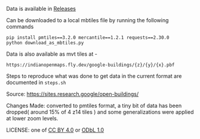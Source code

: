 
Data is available in [Releases](https://github.com/ramSeraph/google_buildings_india/releases/tag/GOBI-latest)

Can be downloaded to a local mbtiles file by running the following commands

```
pip install pmtiles==3.2.0 mercantile==1.2.1 requests==2.30.0
python download_as_mbtiles.py
```
Data is also available as mvt tiles at -
```
https://indianopenmaps.fly.dev/google-buildings/{z}/{y}/{x}.pbf
```

Steps to reproduce what was done to get data in the current format are documented in `steps.sh`

Source: https://sites.research.google/open-buildings/

Changes Made: converted to pmtiles format, a tiny bit of data has been dropped( around 15% of 4 z14 tiles ) and some generalizations were applied at lower zoom levels.

LICENSE: one of [CC BY 4.0](https://creativecommons.org/licenses/by/4.0/) or [ODbL 1.0](https://opendatacommons.org/licenses/odbl/1-0/) 

